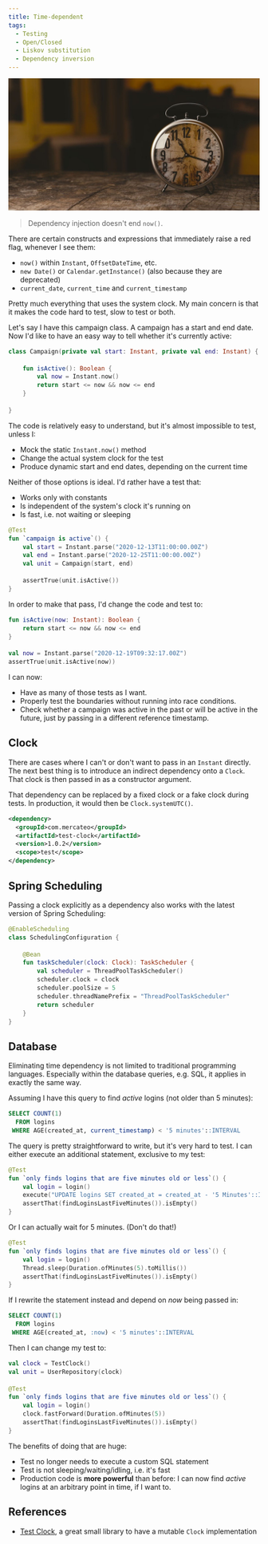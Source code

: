```yaml
---
title: Time-dependent
tags:
  - Testing
  - Open/Closed
  - Liskov substitution
  - Dependency inversion
---
```


![](../img/clock-1274699_1280.jpg)

> Dependency injection doesn't end `now()`.

There are certain constructs and expressions that immediately raise a red flag, whenever I see them:

 * `now()` within `Instant`, `OffsetDateTime`, etc.
 * `new Date()` or `Calendar.getInstance()` (also because they are deprecated)
 * `current_date`, `current_time` and `current_timestamp`

Pretty much everything that uses the system clock.
My main concern is that it makes the code hard to test, slow to test or both.

Let's say I have this campaign class.
A campaign has a start and end date.
Now I'd like to have an easy way to tell whether it's currently active:

```kotlin
class Campaign(private val start: Instant, private val end: Instant) {

    fun isActive(): Boolean {
        val now = Instant.now()
        return start <= now && now <= end
    }

}
```

The code is relatively easy to understand, but it's almost impossible to test, unless I:

 * Mock the static `Instant.now()` method
 * Change the actual system clock for the test
 * Produce dynamic start and end dates, depending on the current time

Neither of those options is ideal.
I'd rather have a test that:

 * Works only with constants
 * Is independent of the system's clock it's running on
 * Is fast, i.e. not waiting or sleeping

```kotlin
@Test
fun `campaign is active`() {
    val start = Instant.parse("2020-12-13T11:00:00.00Z")
    val end = Instant.parse("2020-12-25T11:00:00.00Z")
    val unit = Campaign(start, end)

    assertTrue(unit.isActive())
}
```

In order to make that pass, I'd change the code and test to:

```kotlin
fun isActive(now: Instant): Boolean {
    return start <= now && now <= end
}

val now = Instant.parse("2020-12-19T09:32:17.00Z")
assertTrue(unit.isActive(now))
```

I can now:

 * Have as many of those tests as I want.
 * Properly test the boundaries without running into race conditions.
 * Check whether a campaign was active in the past or will be active in the future, just by passing in a different reference timestamp.

## Clock

There are cases where I can't or don't want to pass in an `Instant` directly.
The next best thing is to introduce an indirect dependency onto a `Clock`.
That clock is then passed in as a constructor argument.

That dependency can be replaced by a fixed clock or a fake clock during tests.
In production, it would then be `Clock.systemUTC()`.

```xml
<dependency>
  <groupId>com.mercateo</groupId>
  <artifactId>test-clock</artifactId>
  <version>1.0.2</version>
  <scope>test</scope>
</dependency>
```

## Spring Scheduling

Passing a clock explicitly as a dependency also works with the latest version of Spring Scheduling:

```kotlin
@EnableScheduling
class SchedulingConfiguration {

    @Bean
    fun taskScheduler(clock: Clock): TaskScheduler {
        val scheduler = ThreadPoolTaskScheduler()
        scheduler.clock = clock
        scheduler.poolSize = 5
        scheduler.threadNamePrefix = "ThreadPoolTaskScheduler"
        return scheduler
    }
}
```

## Database

Eliminating time dependency is not limited to traditional programming languages.
Especially within the database queries, e.g. SQL, it applies in exactly the same way.

Assuming I have this query to find *active* logins (not older than 5 minutes):

```sql
SELECT COUNT(1)
  FROM logins
 WHERE AGE(created_at, current_timestamp) < '5 minutes'::INTERVAL 
```

The query is pretty straightforward to write, but it's very hard to test.
I can either execute an additional statement, exclusive to my test:

```kotlin
@Test
fun `only finds logins that are five minutes old or less`() {
    val login = login()
    execute("UPDATE logins SET created_at = created_at - '5 Minutes'::INTERVAL WHERE id = ${login.id}")
    assertThat(findLoginsLastFiveMinutes()).isEmpty()
}
```

Or I can actually wait for 5 minutes. (Don't do that!)

```kotlin
@Test
fun `only finds logins that are five minutes old or less`() {
    val login = login()
    Thread.sleep(Duration.ofMinutes(5).toMillis())
    assertThat(findLoginsLastFiveMinutes()).isEmpty()
}
```

If I rewrite the statement instead and depend on *now* being passed in:

```sql
SELECT COUNT(1)
  FROM logins
 WHERE AGE(created_at, :now) < '5 minutes'::INTERVAL 
```

Then I can change my test to:

```kotlin
val clock = TestClock()
val unit = UserRepository(clock)

@Test
fun `only finds logins that are five minutes old or less`() {
    val login = login()
    clock.fastForward(Duration.ofMinutes(5))
    assertThat(findLoginsLastFiveMinutes()).isEmpty()
}
```

The benefits of doing that are huge:

 * Test no longer needs to execute a custom SQL statement
 * Test is not sleeping/waiting/idling, i.e. it's fast
 * Production code is **more powerful** than before:
   I can now find *active* logins at an arbitrary point in time, if I want to.

## References

* [Test Clock](https://github.com/Mercateo/test-clock), a great small library to have a mutable `Clock` implementation
